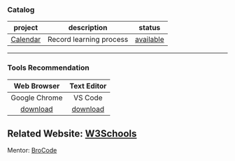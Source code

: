### Catalog
| project | description | status |
| :---: | :---: | :---: |
| [Calendar](https://github.com/eoooy/JavaScript/tree/main/Calendar) | Record learning process | [available](https://github.com/eoooy/JavaScript/tree/main/Calendar) |

---
### Tools Recommendation
| Web Browser | Text Editor |
| :---: | :---: |
| Google Chrome | VS Code | 
| [download](https://www.google.com/chrome/) | [download](https://code.visualstudio.com/) |

Related Website: [W3Schools](https://www.w3schools.com/js/default.asp)
---
Mentor: [BroCode](https://www.youtube.com/watch?v=8dWL3wF_OMw)


